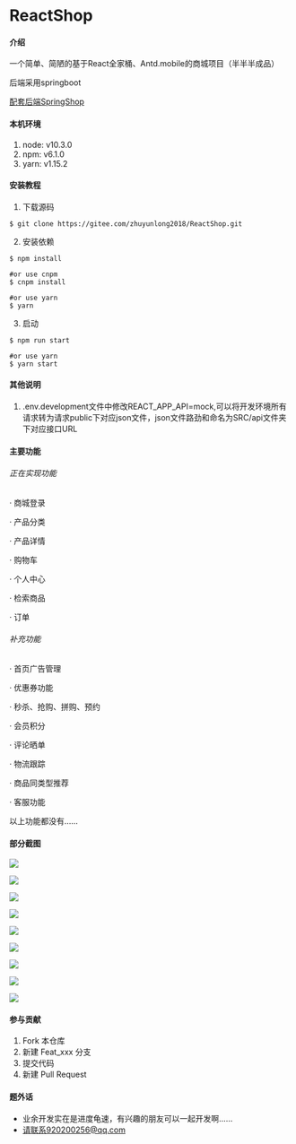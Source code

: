 # ReactShop

#### 介绍
一个简单、简陋的基于React全家桶、Antd.mobile的商城项目（半半半成品）

后端采用springboot

[配套后端SpringShop](https://gitee.com/zhuyunlong2018/SpringShop)

#### 本机环境

1. node: v10.3.0
2. npm: v6.1.0
3. yarn: v1.15.2


#### 安装教程
1. 下载源码
```shell
$ git clone https://gitee.com/zhuyunlong2018/ReactShop.git

```
2. 安装依赖
```shell
$ npm install

#or use cnpm
$ cnpm install

#or use yarn
$ yarn
```

3. 启动
```shell
$ npm run start

#or use yarn
$ yarn start
```

#### 其他说明
1. .env.development文件中修改REACT_APP_API=mock,可以将开发环境所有请求转为请求public下对应json文件，json文件路劲和命名为SRC/api文件夹下对应接口URL

#### 主要功能

###### 正在实现功能

· 商城登录

· 产品分类

· 产品详情

· 购物车

· 个人中心

· 检索商品

· 订单

###### 补充功能


· 首页广告管理

· 优惠券功能

· 秒杀、抢购、拼购、预约

· 会员积分

· 评论晒单

· 物流跟踪

· 商品同类型推荐

· 客服功能

以上功能都没有……


#### 部分截图

![](doc/images/admin_menu1.png)

![](doc/images/admin_shop1.png)

![](doc/images/admin_shop2.png)

![](doc/images/image_manager.png)

![](doc/images/shop_home1.png)

![](doc/images/shop_category.png)

![](doc/images/shop_cart.png)

![](doc/images/shop_my.png)

![](doc/images/shop_product.png)

#### 参与贡献

1. Fork 本仓库
2. 新建 Feat_xxx 分支
3. 提交代码
4. 新建 Pull Request


#### 题外话
- 业余开发实在是进度龟速，有兴趣的朋友可以一起开发啊……
- 请联系920200256@qq.com